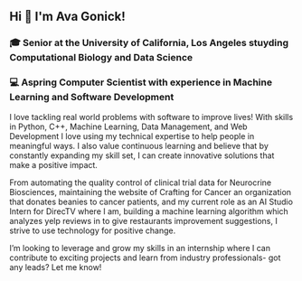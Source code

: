 ## Hi  👋 I'm Ava Gonick!
### 🎓 Senior at the University of California, Los Angeles stuyding Computational Biology and Data Science 
### 💻 Aspring Computer Scientist with experience in Machine Learning and Software Development

I love tackling real world problems with software to improve lives! With skills in Python, C++, Machine Learning, Data Management, and Web Development I love using my technical expertise to help people in meaningful ways. I also value continuous learning and believe that by constantly expanding my skill set, I can create innovative solutions that make a positive impact.


From automating the quality control of clinical trial data for Neurocrine Biosciences, maintaining the website of Crafting for Cancer an organization that donates beanies to cancer patients, and my current role as an AI Studio Intern for DirecTV where I am, building a machine learning algorithm which analyzes yelp reviews in to give restaurants improvement suggestions, I strive to use technology for positive change. 

I’m looking to leverage and grow my skills in an internship where I can contribute to exciting projects and learn from industry professionals- got any leads? Let me know!
<!--
**avagonick/avagonick** is a ✨ _special_ ✨ repository because its `README.md` (this file) appears on your GitHub profile.

Here are some ideas to get you started:

- 🔭 I’m currently working on ...
- 🌱 I’m currently learning ...
- 👯 I’m looking to collaborate on ...
- 🤔 I’m looking for help with ...
- 💬 Ask me about ...
- 📫 How to reach me: ...
- 😄 Pronouns: ...
- ⚡ Fun fact: ...
-->
